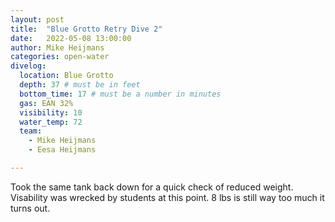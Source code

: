 ```yaml
---
layout: post
title:  "Blue Grotto Retry Dive 2"
date:   2022-05-08 13:00:00
author: Mike Heijmans
categories: open-water
divelog:
  location: Blue Grotto
  depth: 37 # must be in feet
  bottom_time: 17 # must be a number in minutes
  gas: EAN 32%
  visibility: 10
  water_temp: 72
  team:
    - Mike Heijmans
    - Eesa Heijmans

---
```


Took the same tank back down for a quick check of reduced weight. Visability was wrecked by students at this point. 8 lbs is still way too much it turns out. 
